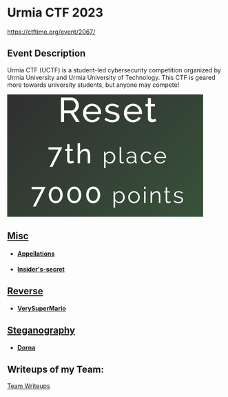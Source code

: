 # Urmia CTF 2023

https://ctftime.org/event/2067/

## Event Description

Urmia CTF (UCTF) is a student-led cybersecurity competition organized by Urmia University and Urmia University of Technology.
This CTF is geared more towards university students, but anyone may compete!


![](team.png)


## [Misc](./misc)
 * #### [Appellations](./misc/appelations)
 * #### [Insider's-secret](./misc/insiders-secret)
## [Reverse](./rev)
 * #### [VerySuperMario](./rev/very-super-mario)
## [Steganography](./stego)
 * #### [Dorna](./stego/dorna)

## Writeups of my Team:

[Team Writeups](https://github.com/ResetSec/UrmiaCTF/blob/main/README.md)

